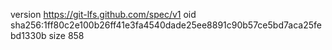 version https://git-lfs.github.com/spec/v1
oid sha256:1ff80c2e100b26ff41e3fa4540dade25ee8891c90b57ce5bd7aca25febd1330b
size 858
